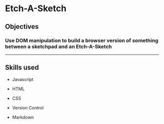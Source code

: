 # Etch-A-Sketch

## Objectives

### Use DOM manipulation to build a browser version of something between a sketchpad and an Etch-A-Sketch

***

## Skills used

* Javascript

* HTML

* CSS

* Version Control

* Markdown
